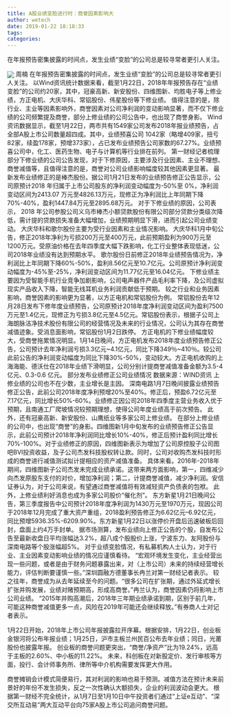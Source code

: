 ```yaml
---
title: A股业绩变脸进行时：商誉因素影响大
author: wetech
date: 2019-01-22 18:18:33
tags: 
categories: 
---
```

在年报预告密集披露的时间点，发生业绩“变脸”的公司总是较寻常者更引人关注。
<!-- more -->
<img align="center" border="0" src="https://imgcdn.yicai.com/uppics/images/2019/01/676e86b027f2f58bf36be0229adb2438.jpg" />
周楠
在年报预告密集披露的时间点，发生业绩“变脸”的公司总是较寻常者更引人关注。
以Wind资讯统计数据来看，截至1月22日，2018年年报预告存在“业绩变脸”的公司约20家，其中，冠豪高新、新安股份、四维图新、均胜电子等上修业绩，方正电机、大庆华科、常铝股份、伟星股份等下修业绩。
值得注意的是，除行业、主业等因素影响外，商誉因素对公司净利润的变动影响显著，而不仅下修业绩的公司频繁提及商誉，部分上修业绩的公司公告中，也出现了商誉身影。
Wind资讯数据显示，截至1月22日，两市共有1549家公司发布2018年报业绩预告，占全部A股上市公司数量超四成。其中，业绩预喜公司 1042家（略增409家，扭亏82家，续盈178家，预增373家），占已发布业绩预告公司家数的67.27%。业绩预喜公司中，化工、医药生物、电子与计算机等行业排在前列。
第一财经记者梳理部分下修业绩的公司公告发现，对于下修原因，主要涉及行业因素、主业不理想、商誉减值等，且值得注意的是，商誉对公司业绩影响幅度较其他因素更显著。
最新发布业绩修正的是棒杰股份。据公司1月21日发布的业绩预告修正公告显示，公司原预计2018 年归属于上市公司股东的净利润变动幅度为-50%至 0%，净利润变动区间为2413.07 万元至4826.13万元，现修正为净利润比上年同期下降70%-40%，盈利1447.84万元至2895.68万元。
对于下修业绩的原因，公司表示， 2018 年公司参股公司义乌市棒杰小额贷款股份有限公司部分贷款分类级次降低，需计提的贷款损失准备大幅增加，业绩预期明显下滑，进而引起公司业绩变动。
大庆华科和歌尔股份主要为受行业因素和主业情况影响。
大庆华科1月中旬公告，修正2018年净利为亏损200万元至400万元，此前预期盈利为900万元至1200万元。受原油价格在去年四季度大幅下跌影响，化工行业整体表现低迷，公司2018年业绩没有达到预期水平。
歌尔股份日前修正2018年业绩预告情况为，净利润比上年同期下降60%-50%，盈利8.56亿元至10.7亿元。公司原预计净利润变动幅度为-45%至-25%，净利润变动区间为11.77亿元至16.04亿元。
下修业绩主要因为受智能手机行业竞争加剧影响，公司电声器件产品毛利率下降，及公司虚拟现实产品收入下降，智能无线耳机业务利润贡献低于预期。
较之行业和业务因素影响，商誉因素的影响更为显著，以方正电机和常铝股份为例。
常铝股份去年12月28日发布下修年度业绩预告，公司原预计2018年度净利润变动区间为盈利7500万元至1.4亿元，现修正为亏损3.8亿元至4.5亿元。常铝股份表示，根据子公司上海朗脉洁净技术股份有限公司的经营情况及未来的行业情况，公司认为其存在商誉减值迹象。受消息面影响，常铝股份1月2日跌停。
方正电机的下修业绩幅度较大，受商誉拖累情况明显。1月14日晚间，方正电机发布2018年度业绩预告修正公告，公司预计去年净利润亏损3.3亿元~4.1亿元，同比下降349％~410％。较公司此前公告的净利润变动幅度为同比下降30%-50%，变动较大。方正电机收购的上海海能、德沃仕在2018年业绩下滑明显，公司分别计提商誉减值准备金额为3.5-4 亿元、0.3-0.6 亿元。
部分发布业绩修正公司业绩情况
数据来源：WIND资讯
上修业绩的公司也不在少数，主业增长是主因。
深南电路1月7日晚间披露业绩预告修正公告，此前公司2018年度净利预增20%至40%。修正后，预盈6.72亿元至7.17亿元，同比增长50%-60%。业绩修正因公司2018年四季度主营业务收入优于预期，且南通工厂爬坡情况较预期理想，使得公司年度业绩高于前次预告。
此外，还有冠豪高新、新安股份、山鹰纸业等多家公司上修业绩。
在部分上修业绩的公司中，也出现“商誉”的身影。四维图新1月中旬发布的业绩预告修正公告显示，此前公司预计2018年净利润同比增长10%-40%，修正后预计盈利同比增长70%-100%。对于业绩修正的原因，四维图新表示为增加了公司原控股子公司图吧BVI投资收益，及子公司杰发科技股权转让款。同时，公司对收购杰发科技时形成的商誉进行减值测试拟计提相应的资产减值准备。
具体来看。2016年-2018年期间，四维图新子公司杰发未完成业绩承诺。这带来两方面影响，第一，四维减少向杰发原股东支付的对价，增加净利润；第二，计提商誉减值，减少净利润。安信证券认为，对于公司来说，有望通过商誉减值将有效减轻资产负债表的包袱。
此外，上修业绩利好消息也成为多家公司股价“催化剂”。
东方新星1月21日晚间公告，第三季度报告中公司预计2018年度净利润为1430万元至1970万元，现因公司于2018年12月完成了重大资产重组，2018盈利预告修正为6.62亿元–6.92亿元，同比预增5936.35%-6209.90%。东方新星1月22日以涨停价开盘后迅速破板后回封，盘面上约4万手封单。
据市场测算，发布业绩向上修正公告的个股，自发布公告至最新收盘日平均涨幅达3.2%，超八成个股股价上涨，宁波东力、友阿股份与深南电路等个股涨幅超5%。
对于业绩变脸情况，有私募机构人士认为，对于行业、主业因素变动影响业绩的情况应谨慎看待。
“宏观环境发生变化，主业经营出现一些问题，或者是由于财务问题暴露出来，对（上市公司）未来的持续经营增长能力，评估判断要谨慎一些。”深圳圆融方德董事长冉兰对第一财经记者表示。
较之往年，商誉成为从去年延续至今的问题。“很多公司在扩张期，通过外延式增长扩张并购发展，业绩对赌预期高，形成高商誉。”冉兰认为，商誉因素仍将影响上市公司业绩。
“2015年并购高潮后，2018年三年期业绩承诺到期，区别于前几年，可能这种商誉减值更多一点，风险在2019年可能还会继续释放。”有券商人士对记者表示。
 
 
1月22日开始，2018年上市公司年报披露拉开序幕。根据安排，1月22日，创业板金银河将公布年报业绩；1月25日，沪市主板兰州民百公布去年业绩；同日，光莆股份也披露年报。
创业板的商誉问题更突出，“商誉/净资产”比为19.24%，远高于主板的2.60%、中小板的11.22%。
未来，科创板在对新股定价、发行审核等方面，投行、会计师事务所、律所等中介机构需要发挥更大作用。
商誉摊销会计模式简便易行，其对利润的影响也易于预测。减值方法在预计未来前景好的年份不发生损失，反之一次性确认大额损失，企业的利润波动会更大。
根据第一财经不完全统计，从1月7日至1月10日中午投资者们通过“上证e互动”、“深交所互动易”两大互动平台向75家A股上市公司追问商誉问题。
